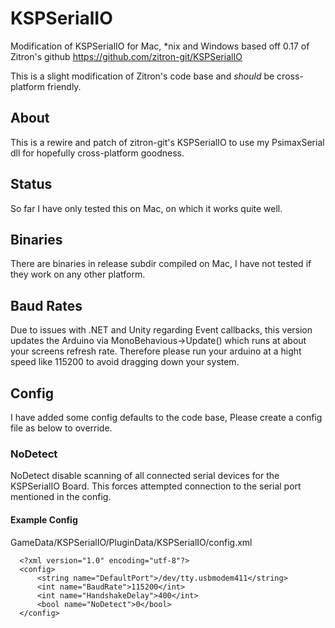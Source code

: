 # KSPSerialIO
Modification of KSPSerialIO for Mac, *nix and Windows based off 0.17 of Zitron's github https://github.com/zitron-git/KSPSerialIO

This is a slight modification of Zitron's code base and *should* be cross-platform friendly. 

## About
This is a rewire and patch of zitron-git's KSPSerialIO to use my PsimaxSerial dll for hopefully cross-platform goodness. 

## Status
So far I have only tested this on Mac, on which it works quite well.

## Binaries
There are binaries in release subdir compiled on Mac, I have not tested if they work on any other platform.

## Baud Rates
Due to issues with .NET and Unity regarding Event callbacks, this version updates the Arduino via MonoBehavious->Update() which runs at about your screens refresh rate. Therefore please run your arduino at a hight speed like 115200 to avoid dragging down your system. 

## Config
I have added some config defaults to the code base, Please create a config file as below to override.

### NoDetect
NoDetect disable scanning of all connected serial devices for the KSPSerialIO Board. This forces attempted connection to the serial port mentioned in the config.

#### Example Config
GameData/KSPSerialIO/PluginData/KSPSerialIO/config.xml
```
  <?xml version="1.0" encoding="utf-8"?>
  <config>
      <string name="DefaultPort">/dev/tty.usbmodem411</string>
      <int name="BaudRate">115200</int>
      <int name="HandshakeDelay">400</int>
      <bool name="NoDetect">0</bool>
  </config>
```

